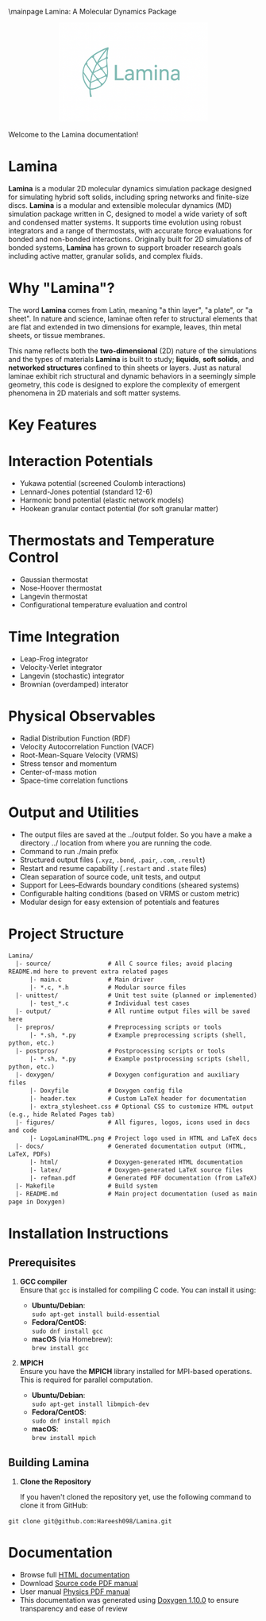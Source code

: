 \mainpage Lamina: A Molecular Dynamics Package

<p align="center">
  <img src="./figures/LogoLaminaLatex.png" alt="Lamina Logo" width="300"/>
</p>

Welcome to the Lamina documentation!
# Lamina
**Lamina** is a modular 2D molecular dynamics simulation package designed for simulating hybrid soft solids, including 
spring networks and finite-size discs. **Lamina** is a modular and extensible molecular dynamics (MD) simulation package 
written in C, designed to model a wide variety of soft and condensed matter systems. It supports time evolution using 
robust integrators and a range of thermostats, with accurate force evaluations for bonded and non-bonded interactions. 
Originally built for 2D simulations of bonded systems, **Lamina** has grown to support broader research goals including 
active matter, granular solids, and complex fluids.


# Why "Lamina"?
The word **Lamina** comes from Latin, meaning "a thin layer", "a plate", or "a sheet". In nature and science, laminae 
often refer to structural elements that are flat and extended in two dimensions for example, leaves, thin metal sheets, 
or tissue membranes.

This name reflects both the **two-dimensional** (2D) nature of the simulations and the types of materials **Lamina** is 
built to study; **liquids**, **soft solids**, and **networked structures** confined to thin sheets or layers. Just as 
natural laminae exhibit rich structural and dynamic behaviors in a seemingly simple geometry, this code is designed to 
explore the complexity of emergent phenomena in 2D materials and soft matter systems.


# Key Features
# Interaction Potentials
- Yukawa potential (screened Coulomb interactions)
- Lennard-Jones potential (standard 12-6)
- Harmonic bond potential (elastic network models)
- Hookean granular contact potential (for soft granular matter)

# Thermostats and Temperature Control
- Gaussian thermostat
- Nose-Hoover thermostat
- Langevin thermostat
- Configurational temperature evaluation and control

# Time Integration
- Leap-Frog integrator
- Velocity-Verlet integrator
- Langevin (stochastic) integrator
- Brownian (overdamped) interator

# Physical Observables
- Radial Distribution Function (RDF)
- Velocity Autocorrelation Function (VACF)
- Root-Mean-Square Velocity (VRMS)
- Stress tensor and momentum
- Center-of-mass motion
- Space-time correlation functions

# Output and Utilities
- The output files are saved at the ../output folder. So you have a make a directory ../ location from where you are running the code.
- Command to run ./main prefix
- Structured output files (`.xyz`, `.bond`, `.pair`, `.com`, `.result`)
- Restart and resume capability (`.restart` and `.state` files)
- Clean separation of source code, unit tests, and output
- Support for Lees–Edwards boundary conditions (sheared systems)
- Configurable halting conditions (based on VRMS or custom metric)
- Modular design for easy extension of potentials and features

# Project Structure
```
Lamina/
  |- source/                # All C source files; avoid placing README.md here to prevent extra related pages
      |- main.c             # Main driver
      |- *.c, *.h           # Modular source files
  |- unittest/              # Unit test suite (planned or implemented)
      |- test_*.c           # Individual test cases
  |- output/                # All runtime output files will be saved here
  |- prepros/               # Preprocessing scripts or tools
      |- *.sh, *.py         # Example preprocessing scripts (shell, python, etc.)
  |- postpros/              # Postprocessing scripts or tools
      |- *.sh, *.py         # Example postprocessing scripts (shell, python, etc.)
  |- doxygen/               # Doxygen configuration and auxiliary files
      |- Doxyfile           # Doxygen config file
      |- header.tex         # Custom LaTeX header for documentation
      |- extra_stylesheet.css # Optional CSS to customize HTML output (e.g., hide Related Pages tab)
  |- figures/               # All figures, logos, icons used in docs and code
      |- LogoLaminaHTML.png # Project logo used in HTML and LaTeX docs
  |- docs/                  # Generated documentation output (HTML, LaTeX, PDFs)
      |- html/              # Doxygen-generated HTML documentation
      |- latex/             # Doxygen-generated LaTeX source files
      |- refman.pdf         # Generated PDF documentation (from LaTeX)
  |- Makefile               # Build system
  |- README.md              # Main project documentation (used as main page in Doxygen)
```

# Installation Instructions

## Prerequisites

1. **GCC compiler**  
   Ensure that `gcc` is installed for compiling C code. You can install it using:

   - **Ubuntu/Debian**:  
     `sudo apt-get install build-essential`
   - **Fedora/CentOS**:  
     `sudo dnf install gcc`
   - **macOS** (via Homebrew):  
     `brew install gcc`

2. **MPICH**  
   Ensure you have the **MPICH** library installed for MPI-based operations. This is required for parallel computation.

   - **Ubuntu/Debian**:  
   `sudo apt-get install libmpich-dev`
   - **Fedora/CentOS**:  
     `sudo dnf install mpich`
   - **macOS**:  
     `brew install mpich`

## Building Lamina

1. **Clone the Repository**

   If you haven't cloned the repository yet, use the following command to clone it from GitHub:

  `git clone git@github.com:Hareesh098/Lamina.git`

# Documentation

- Browse full [HTML documentation](https://hareesh098.github.io/Lamina/)
- Download [Source code PDF manual](https://github.com/Hareesh098/Lamina/blob/main/docs/latex/refman.pdf)
- User manual [Physics PDF manual](https://github.com/Hareesh098/Lamina/blob/main/docs/README.pdf)
- This documentation was generated using [Doxygen 1.10.0](https://www.doxygen.nl/) to ensure transparency and ease of review

